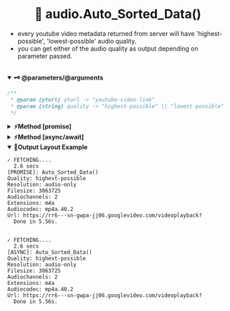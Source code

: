 <br>
<h1 align="center">
<b>📢 audio.Auto_Sorted_Data()
</b>
</h1>

- every youtube video metadata returned from server will have 'highest-possible', 'lowest-possible' audio quality.
- you can get either of the audio quality as output depending on parameter passed.

<br />
<details open>
<summary><b>🗝️ @parameters/@arguments</b></summary>
<p>

```js
/**
 * @param {yturl} yturl -> "youtube-video-link"
 * @param {string} quality -> "highest-possible" || "lowest-possible"
 */
```

</p>
</details>

<details >
<summary><b>⚡Method [promise]</b></summary>
<p>

```js
import c from "chalk";
import { ytdlp } from "ytdlp";
import Fetch from "node-fetch";

ytdlp.audio
  .Auto_Sorted_Data({
    yturl: "https://youtu.be/mVGWRaSFbEs", // required
    quality: "highest-possible", // required
  })
  .then((r) => {
    console.log(c.bgGreen("[PROMISE]:"), c.bgGrey("audio.Auto_Sorted_Data()"));
    console.log(c.blue("Quality:"), c.gray(r.quality));
    console.log(c.blue("Resolution:"), c.gray(r.resolution));
    console.log(c.blue("Audiochannels:"), c.gray(r.audiochannels));
    console.log(c.blue("Filesize:"), c.gray(r.filesize));
    console.log(c.blue("Extensions:"), c.gray(r.extensions));
    console.log(c.blue("Audiocodec:"), c.gray(r.acodec));
    console.log(c.blue("Url:"), c.gray(r.url));
  })
  .catch((error) => console.log(c.bgRed("ERROR: "), c.gray(error.message)));
```

</p>
</details>

<details >
<summary><b>⚡Method [async/await]</b></summary>
<p>

```js
import c from "chalk";
import { ytdlp } from "ytdlp";
import Fetch from "node-fetch";

(async () => {
  const r = await ytdlp.audio
    .Auto_Sorted_Data({
      yturl: "https://youtu.be/mVGWRaSFbEs", // required
      quality: "highest-possible", // required
    })
    .catch((error) => console.log(c.bgRed("ERROR: "), c.gray(error.message)));
  console.log(c.bgGreen("[ASYNC]:"), c.bgGrey("audio.Auto_Sorted_Data()"));
  console.log(c.blue("Quality:"), c.gray(r.quality));
  console.log(c.blue("Resolution:"), c.gray(r.resolution));
  console.log(c.blue("Filesize:"), c.gray(r.filesize));
  console.log(c.blue("Audiochannels:"), c.gray(r.audiochannels));
  console.log(c.blue("Extensions:"), c.gray(r.extensions));
  console.log(c.blue("Audiocodec:"), c.gray(r.acodec));
  console.log(c.blue("Url:"), c.gray(r.url));
})();
```

</p>
</details>

<details open>
<summary><b>🎊Output Layout Example</b></summary>
<p>

```
✓ FETCHING....
  2.6 secs
[PROMISE]: Auto_Sorted_Data()
Quality: highest-possible
Resolution: audio-only
Filesize: 3063725
Audiochannels: 2
Extensions: m4a
Audiocodec: mp4a.40.2
Url: https://rr6---sn-gwpa-jj06.googlevideo.com/videoplayback?
  Done in 5.56s.


✓ FETCHING....
  2.6 secs
[ASYNC]: Auto_Sorted_Data()
Quality: highest-possible
Resolution: audio-only
Filesize: 3063725
Audiochannels: 2
Extensions: m4a
Audiocodec: mp4a.40.2
Url: https://rr6---sn-gwpa-jj06.googlevideo.com/videoplayback?
  Done in 5.56s.
```

</p>
</details>
